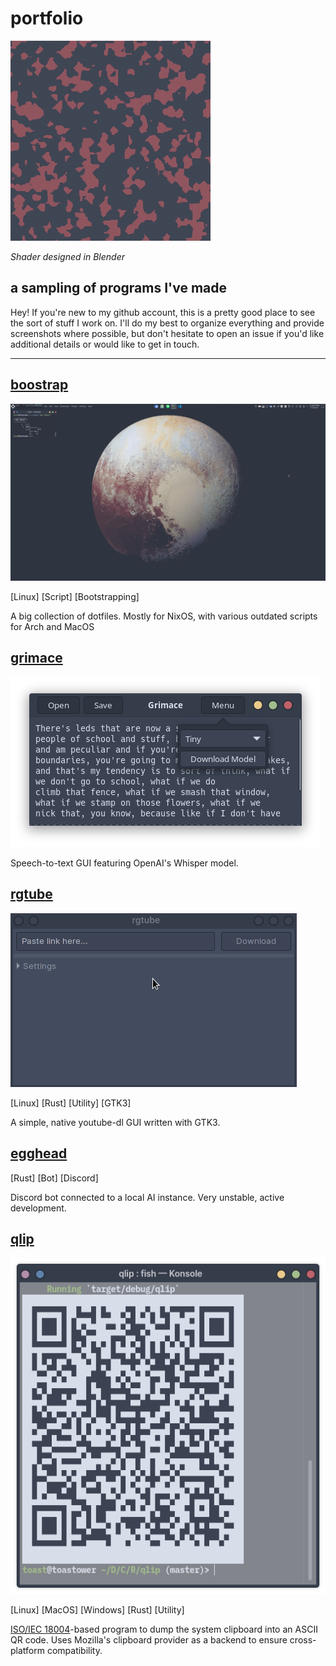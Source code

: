 # portfolio
![Shader designed in Blender](resources/noise.gif)

*Shader designed in Blender*

## a sampling of programs I've made 

Hey! If you're new to my github account, this is a pretty good place to see the sort of stuff I work on. I'll do my best to organize everything and provide screenshots where possible, but don't hesitate to open an issue if you'd like additional details or would like to get in touch.

---

## [boostrap](https://github.com/toasterrepairman/boostrap)
![boostrap](resources/boostrap.png)

[Linux] [Script] [Bootstrapping]

A big collection of dotfiles. Mostly for NixOS, with various outdated scripts for Arch and MacOS

## [grimace](https://github.com/toasterrepairman/grimace)
![grimace](https://github.com/toasterrepairman/grimace/blob/master/resources/grimace.png)

Speech-to-text GUI featuring OpenAI's Whisper model.

## [rgtube](https://github.com/toasterrepairman/rgtube)
![rgtube](resources/rgtube.gif)

[Linux] [Rust] [Utility] [GTK3]

A simple, native youtube-dl GUI written with GTK3.

## [egghead](https://github.com/toasterrepairman/egghead)

[Rust] [Bot] [Discord] 

Discord bot connected to a local AI instance. Very unstable, active development.

## [qlip](https://github.com/toasterrepairman/qlip)
![qlip](resources/qlip.png)

[Linux] [MacOS] [Windows] [Rust] [Utility]

[ISO/IEC 18004](https://www.iso.org/standard/62021.html)-based program to dump the system clipboard into an ASCII QR code. Uses Mozilla's clipboard provider as a backend to ensure cross-platform compatibility. 
